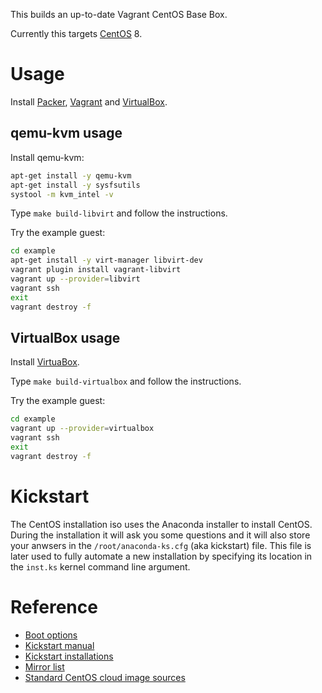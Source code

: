 This builds an up-to-date Vagrant CentOS Base Box.

Currently this targets [CentOS](https://www.centos.org/) 8.


# Usage

Install [Packer](https://www.packer.io/), [Vagrant](https://www.vagrantup.com/) and [VirtualBox](https://www.virtualbox.org/).

## qemu-kvm usage

Install qemu-kvm:

```bash
apt-get install -y qemu-kvm
apt-get install -y sysfsutils
systool -m kvm_intel -v
```

Type `make build-libvirt` and follow the instructions.

Try the example guest:

```bash
cd example
apt-get install -y virt-manager libvirt-dev
vagrant plugin install vagrant-libvirt
vagrant up --provider=libvirt
vagrant ssh
exit
vagrant destroy -f
```

## VirtualBox usage

Install [VirtuaBox](https://www.virtualbox.org/).

Type `make build-virtualbox` and follow the instructions.

Try the example guest:

```bash
cd example
vagrant up --provider=virtualbox
vagrant ssh
exit
vagrant destroy -f
```


# Kickstart

The CentOS installation iso uses the Anaconda installer to install CentOS.
During the installation it will ask you some questions and it will also
store your anwsers in the `/root/anaconda-ks.cfg` (aka kickstart) file.
This file is later used to fully automate a new installation by specifying
its location in the `inst.ks` kernel command line argument.


# Reference

* [Boot options](https://access.redhat.com/documentation/en-us/red_hat_enterprise_linux/8/html/performing_an_advanced_rhel_installation/kickstart-and-advanced-boot-options_installing-rhel-as-an-experienced-user)
* [Kickstart manual](http://pykickstart.readthedocs.io/en/latest/kickstart-docs.html)
* [Kickstart installations](https://access.redhat.com/documentation/en-us/red_hat_enterprise_linux/8/html/performing_an_advanced_rhel_installation/kickstart-installation-basics_installing-rhel-as-an-experienced-user)
* [Mirror list](https://www.centos.org/download/mirrors/)
* [Standard CentOS cloud image sources](https://github.com/CentOS/sig-cloud-instance-build)
